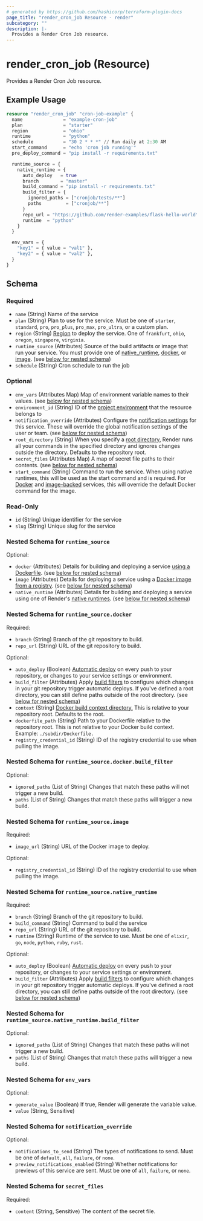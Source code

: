 ```yaml
---
# generated by https://github.com/hashicorp/terraform-plugin-docs
page_title: "render_cron_job Resource - render"
subcategory: ""
description: |-
  Provides a Render Cron Job resource.
---
```


# render_cron_job (Resource)

Provides a Render Cron Job resource.

## Example Usage

```terraform
resource "render_cron_job" "cron-job-example" {
  name               = "example-cron-job"
  plan               = "starter"
  region             = "ohio"
  runtime            = "python"
  schedule           = "30 2 * * *" // Run daily at 2:30 AM
  start_command      = "echo 'cron job running'"
  pre_deploy_command = "pip install -r requirements.txt"

  runtime_source = {
    native_runtime = {
      auto_deploy   = true
      branch        = "master"
      build_command = "pip install -r requirements.txt"
      build_filter = {
        ignored_paths = ["cronjob/tests/**"]
        paths         = ["cronjob/**"]
      }
      repo_url = "https://github.com/render-examples/flask-hello-world"
      runtime  = "python"
    }
  }

  env_vars = {
    "key1" = { value = "val1" },
    "key2" = { value = "val2" },
  }
}
```

<!-- schema generated by tfplugindocs -->
## Schema

### Required

- `name` (String) Name of the service
- `plan` (String) Plan to use for the service. Must be one of `starter`, `standard`, `pro`, `pro_plus`, `pro_max`, `pro_ultra`, or a custom plan.
- `region` (String) [Region](https://docs.render.com/regions) to deploy the service. One of `frankfurt`, `ohio`, `oregon`, `singapore`, `virginia`.
- `runtime_source` (Attributes) Source of the build artifacts or image that run your service. You must provide one of [native_runtime](https://docs.render.com/native-runtimes), [docker](https://docs.render.com/docker), or [image](https://docs.render.com/deploy-an-image). (see [below for nested schema](#nestedatt--runtime_source))
- `schedule` (String) Cron schedule to run the job

### Optional

- `env_vars` (Attributes Map) Map of environment variable names to their values. (see [below for nested schema](#nestedatt--env_vars))
- `environment_id` (String) ID of the [project environment](https://docs.render.com/projects) that the resource belongs to
- `notification_override` (Attributes) Configure the [notification settings](https://docs.render.com/notifications) for this service. These will override the global notification settings of the user or team. (see [below for nested schema](#nestedatt--notification_override))
- `root_directory` (String) When you specify a [root directory](https://docs.render.com/monorepo-support#root-directory), Render runs all your commands in the specified directory and ignores changes outside the directory. Defaults to the repository root.
- `secret_files` (Attributes Map) A map of secret file paths to their contents. (see [below for nested schema](#nestedatt--secret_files))
- `start_command` (String) Command to run the service. When using native runtimes, this will be used as the start command and is required. For [Docker](https://docs.render.com/docker) and [image-backed](https://docs.render.com/deploy-an-image) services, this will override the default Docker command for the image.

### Read-Only

- `id` (String) Unique identifier for the service
- `slug` (String) Unique slug for the service

<a id="nestedatt--runtime_source"></a>
### Nested Schema for `runtime_source`

Optional:

- `docker` (Attributes) Details for building and deploying a service [using a Dockerfile](https://docs.render.com/docker). (see [below for nested schema](#nestedatt--runtime_source--docker))
- `image` (Attributes) Details for deploying a service using a [Docker image from a registry](https://docs.render.com/deploy-an-image). (see [below for nested schema](#nestedatt--runtime_source--image))
- `native_runtime` (Attributes) Details for building and deploying a service using one of Render's [native runtimes](https://docs.render.com/native-runtimes). (see [below for nested schema](#nestedatt--runtime_source--native_runtime))

<a id="nestedatt--runtime_source--docker"></a>
### Nested Schema for `runtime_source.docker`

Required:

- `branch` (String) Branch of the git repository to build.
- `repo_url` (String) URL of the git repository to build.

Optional:

- `auto_deploy` (Boolean) [Automatic deploy](https://docs.render.com/deploys#automatic-git-deploys) on every push to your repository, or changes to your service settings or environment.
- `build_filter` (Attributes) Apply [build filters](https://docs.render.com/monorepo-support#build-filters) to configure which changes in your git repository trigger automatic deploys. If you've defined a root directory, you can still define paths outside of the root directory. (see [below for nested schema](#nestedatt--runtime_source--docker--build_filter))
- `context` (String) [Docker build context directory.](https://docs.docker.com/reference/dockerfile/#usage) This is relative to your repository root. Defaults to the root.
- `dockerfile_path` (String) Path to your Dockerfile relative to the repository root. This is not relative to your Docker build context. Example: `./subdir/Dockerfile.`
- `registry_credential_id` (String) ID of the registry credential to use when pulling the image.

<a id="nestedatt--runtime_source--docker--build_filter"></a>
### Nested Schema for `runtime_source.docker.build_filter`

Optional:

- `ignored_paths` (List of String) Changes that match these paths will not trigger a new build.
- `paths` (List of String) Changes that match these paths will trigger a new build.



<a id="nestedatt--runtime_source--image"></a>
### Nested Schema for `runtime_source.image`

Required:

- `image_url` (String) URL of the Docker image to deploy.

Optional:

- `registry_credential_id` (String) ID of the registry credential to use when pulling the image.


<a id="nestedatt--runtime_source--native_runtime"></a>
### Nested Schema for `runtime_source.native_runtime`

Required:

- `branch` (String) Branch of the git repository to build.
- `build_command` (String) Command to build the service
- `repo_url` (String) URL of the git repository to build.
- `runtime` (String) Runtime of the service to use. Must be one of `elixir`, `go`, `node`, `python`, `ruby`, `rust`.

Optional:

- `auto_deploy` (Boolean) [Automatic deploy](https://docs.render.com/deploys#automatic-git-deploys) on every push to your repository, or changes to your service settings or environment.
- `build_filter` (Attributes) Apply [build filters](https://docs.render.com/monorepo-support#build-filters) to configure which changes in your git repository trigger automatic deploys. If you've defined a root directory, you can still define paths outside of the root directory. (see [below for nested schema](#nestedatt--runtime_source--native_runtime--build_filter))

<a id="nestedatt--runtime_source--native_runtime--build_filter"></a>
### Nested Schema for `runtime_source.native_runtime.build_filter`

Optional:

- `ignored_paths` (List of String) Changes that match these paths will not trigger a new build.
- `paths` (List of String) Changes that match these paths will trigger a new build.




<a id="nestedatt--env_vars"></a>
### Nested Schema for `env_vars`

Optional:

- `generate_value` (Boolean) If true, Render will generate the variable value.
- `value` (String, Sensitive)


<a id="nestedatt--notification_override"></a>
### Nested Schema for `notification_override`

Optional:

- `notifications_to_send` (String) The types of notifications to send. Must be one of `default`, `all`, `failure`, or `none`.
- `preview_notifications_enabled` (String) Whether notifications for previews of this service are sent. Must be one of `all`, `failure`, or `none`.


<a id="nestedatt--secret_files"></a>
### Nested Schema for `secret_files`

Required:

- `content` (String, Sensitive) The content of the secret file.
